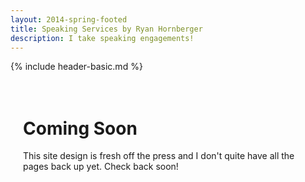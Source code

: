 ```yaml
---
layout: 2014-spring-footed
title: Speaking Services by Ryan Hornberger
description: I take speaking engagements!
---
```


{% include header-basic.md %}
<style>
	#content {
		padding: 20px;
	}
</style>
<div id="content">
	<h1>Coming Soon</h1>
	<p> This site design is fresh off the press and I don't quite have all the pages back up yet. Check back soon! </p>
</div>
